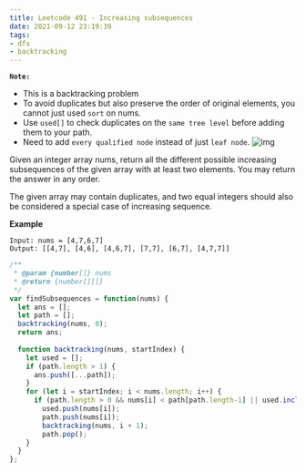 ```yaml
---
title: Leetcode 491 - Increasing subsequences
date: 2021-09-12 23:19:39
tags:
- dfs
- backtracking
---
```

**`Note:`**
- This is a backtracking problem
- To avoid duplicates but also preserve the order of original elements, you cannot just used `sort` on nums.
- Use `used[]` to check duplicates on the `same tree level` before adding them to your path.
- Need to add `every qualified node` instead of just `leaf node`.
 ![img](https://img-blog.csdnimg.cn/20201124200229824.png)
 
Given an integer array nums, return all the different possible increasing subsequences of the given array with at least two elements. You may return the answer in any order.

The given array may contain duplicates, and two equal integers should also be considered a special case of increasing sequence.

**Example**
```
Input: nums = [4,7,6,7]
Output: [[4,7], [4,6], [4,6,7], [7,7], [6,7], [4,7,7]]
```

```javascript
/**
 * @param {number[]} nums
 * @return {number[][]}
 */
var findSubsequences = function(nums) {
  let ans = [];
  let path = [];
  backtracking(nums, 0);
  return ans;
  
  function backtracking(nums, startIndex) {
    let used = [];
    if (path.length > 1) {
      ans.push([...path]);
    }
    for (let i = startIndex; i < nums.length; i++) {
      if (path.length > 0 && nums[i] < path[path.length-1] || used.includes(nums[i])) continue;
        used.push(nums[i]);
        path.push(nums[i]);
        backtracking(nums, i + 1);
        path.pop();
    }
  }
};
```
